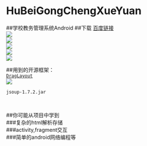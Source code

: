 # HuBeiGongChengXueYuan
##学校教务管理系统Android
##下载
[百度链接](http://shouji.baidu.com/soft/item?docid=7872467&from=&f=search_app_湖北工程学院%40list_1_title%401%40header_software_input)
<br>
![](https://github.com/guohuanwen/HuBeiGongChengXueYuan/blob/master/HuBeiGongChengXueYuan/screenshot/Screenshot_2015-08-03-20-00-10.png)
<br>
![](https://github.com/guohuanwen/HuBeiGongChengXueYuan/blob/master/HuBeiGongChengXueYuan/screenshot/Screenshot_2015-08-03-20-01-14.png)
<br>
![](https://github.com/guohuanwen/HuBeiGongChengXueYuan/blob/master/HuBeiGongChengXueYuan/screenshot/Screenshot_2015-08-03-20-01-21.png)
<br>
![](https://github.com/guohuanwen/HuBeiGongChengXueYuan/blob/master/HuBeiGongChengXueYuan/screenshot/Screenshot_2015-08-03-20-00-51.png)
<br>
![](https://github.com/guohuanwen/HuBeiGongChengXueYuan/blob/master/HuBeiGongChengXueYuan/screenshot/Screenshot_2015-08-03-20-01-02.png)
<br>

##用到的开源框架：<br>
    [`DragLayout`](https://github.com/BlueMor/DragLayout)<br>
  ![](https://github.com/BlueMor/DragLayout/raw/master/screenshots/123.gif)<br>
  
    jsoup-1.7.2.jar
<br>

##你可能从项目中学到<br>
###复杂的html解析存储<br>
###activity,fragment交互<br>
###简单的android网络编程等<br>

